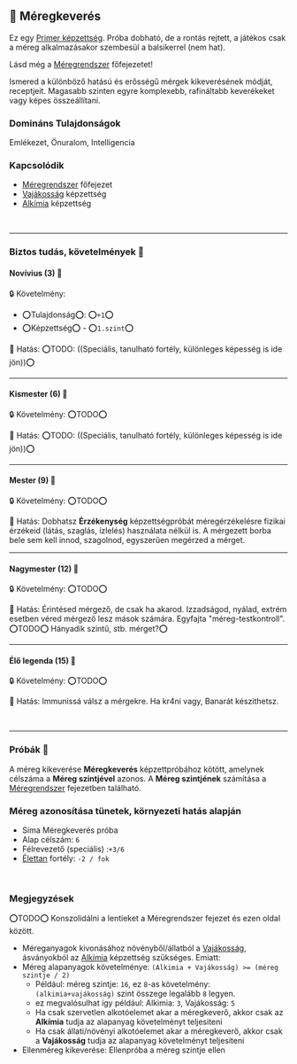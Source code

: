 ## 🔵 Méregkeverés

Ez egy [Primer képzettség](../017_primer_szekunder_ismeretek.md). Próba dobható, de a rontás rejtett, a játékos csak a méreg alkalmazásakor szembesül a balsikerrel (nem hat). 

Lásd még a [Méregrendszer](../150_meregrendszer.md) főfejezetet!

Ismered a különböző hatású és erősségű mérgek kikeverésének módját, receptjeit. Magasabb szinten egyre komplexebb, rafináltabb keverékeket vagy képes összeállítani.

### Domináns Tulajdonságok

Emlékezet, Önuralom, Intelligencia

### Kapcsolódik

- [Méregrendszer](../150_meregrendszer.md) főfejezet
 - [Vajákosság](../kepzettsegek.szekunder/vajakossag.md) képzettség
 - [Alkímia](../kepzettsegek.szekunder/alkimia.md) képzettség
 
<br />

---
### Biztos tudás, követelmények 📖

#### Novívius (3) 📖

🔒 Követelmény:
- ⭕Tulajdonság⭕: ⭕`+1`⭕
- ⭕Képzettség⭕ - ⭕`1.szint`⭕

🌟 Hatás: ⭕TODO: ((Speciális, tanulható fortély, különleges képesség is ide jön))⭕

---
#### Kismester (6) 📖

🔒 Követelmény: ⭕TODO⭕

🌟 Hatás: ⭕TODO: ((Speciális, tanulható fortély, különleges képesség is ide jön))⭕

---
#### Mester (9) 📖

🔒 Követelmény: ⭕TODO⭕

🌟 Hatás:  Dobhatsz **Érzékenység** képzettségpróbát méregérzékelésre fizikai érzékeid (látás, szaglás, ízlelés) használata nélkül is. A mérgezett borba bele sem kell innod, szagolnod, egyszerűen megérzed a mérget.

---
#### Nagymester (12) 📖

🔒 Követelmény:  ⭕TODO⭕

🌟 Hatás: Érintésed mérgező, de csak ha akarod. Izzadságod, nyálad, extrém esetben véred mérgező lesz mások számára. Egyfajta "méreg-testkontroll". ⭕TODO⭕ Hányadik szintű, stb. mérget?⭕

---
#### Élő legenda (15) 📖

🔒 Követelmény:  ⭕TODO⭕

🌟 Hatás: Immunissá válsz a mérgekre. Ha kr4ni vagy, Banarát készithetsz.

<br />

---
### Próbák 🎲

A méreg kikeverése **Méregkeverés** képzettpróbához kötött, amelynek célszáma a **Méreg szintjével** azonos. A **Méreg szintjének** számítása a [Méregrendszer](../150_meregrendszer.md) fejezetben található.

### Méreg azonosítása tünetek, környezeti hatás alapján

- Sima Méregkeverés próba
- Alap célszám: `6`
- Félrevezető (speciális) :`+3/6`
- [Élettan](../fortelyok.altalanos/elettan.md) fortély: `-2 / fok`

<br />

### Megjegyzések 

⭕TODO⭕ Konszolidálni a lentieket a Méregrendszer fejezet és ezen oldal között.

- Méreganyagok kivonásához növényből/állatból a [Vajákosság](../kepzettsegek.szekunder/vajakossag.md), ásványokból az [Alkímia](../kepzettsegek.szekunder/alkimia.md) képzettség szükséges. Emiatt:
- Méreg alapanyagok követelménye: `(Alkimia + Vajákosság) >= (méreg szintje / 2)`
  - Például: méreg szintje: `16`, ez `8`-as követelmény: `(alkimia+vajákosság)` szint összege legalább `8` legyen.
  - ez megvalósulhat így például: Alkimia: `3`, Vajákosság: `5`
  - Ha csak szervetlen alkotóelemet akar a méregkeverő, akkor csak az **Alkímia** tudja az alapanyag követelményt teljesiteni
  - Ha csak állati/növényi alkotóelemet akar a méregkeverő, akkor csak a **Vajákosság** tudja az alapanyag követelményt teljesiteni
- Ellenméreg kikeverése: Ellenpróba a méreg szintje ellen
